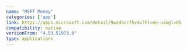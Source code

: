 ```yaml
---
name: "MSFT Money"
categories: ['app']
link: https://apps.microsoft.com/detail/9wzdncrfhv4v?hl=en-us&gl=US
compatibility: native
versionFrom: "4.53.51973.0"
type: applications
---
```


